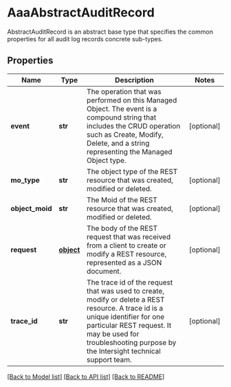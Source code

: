 # AaaAbstractAuditRecord

AbstractAuditRecord is an abstract base type that specifies the common properties for all audit log records concrete sub-types. 
## Properties
Name | Type | Description | Notes
------------ | ------------- | ------------- | -------------
**event** | **str** | The operation that was performed on this Managed Object. The event is a compound string that includes the CRUD operation such as Create, Modify, Delete, and a string representing the Managed Object type.   | [optional] 
**mo_type** | **str** | The object type of the REST resource that was created, modified or deleted.   | [optional] 
**object_moid** | **str** | The Moid of the REST resource that was created, modified or deleted.   | [optional] 
**request** | [**object**](.md) | The body of the REST request that was received from a client to create or modify a REST resource, represented as a JSON document.   | [optional] 
**trace_id** | **str** | The trace id of the request that was used to create, modify or delete a REST resource.  A trace id is a unique identifier for one particular REST request. It may be used for troubleshooting purpose by the Intersight technical support team.     | [optional] 

[[Back to Model list]](../README.md#documentation-for-models) [[Back to API list]](../README.md#documentation-for-api-endpoints) [[Back to README]](../README.md)


